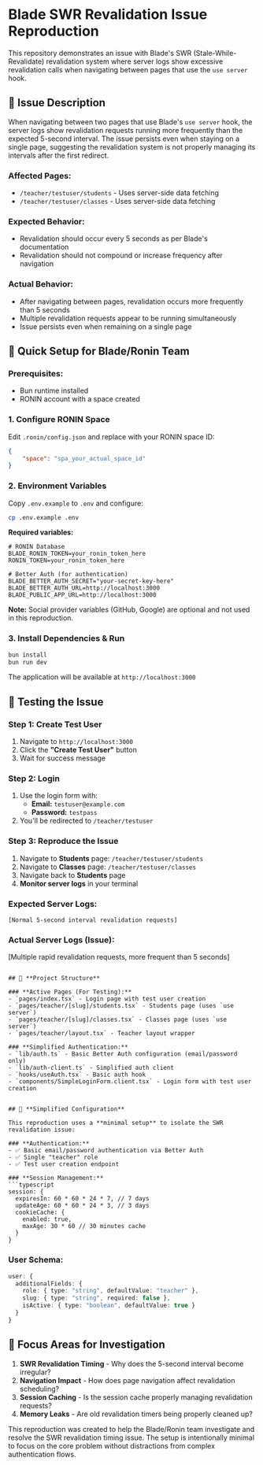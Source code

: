 # Blade SWR Revalidation Issue Reproduction

This repository demonstrates an issue with Blade's SWR (Stale-While-Revalidate) revalidation system where server logs show excessive revalidation calls when navigating between pages that use the `use server` hook.

## 🐛 **Issue Description**

When navigating between two pages that use Blade's `use server` hook, the server logs show revalidation requests running more frequently than the expected 5-second interval. The issue persists even when staying on a single page, suggesting the revalidation system is not properly managing its intervals after the first redirect.

### **Affected Pages:**
- `/teacher/testuser/students` - Uses server-side data fetching
- `/teacher/testuser/classes` - Uses server-side data fetching

### **Expected Behavior:**
- Revalidation should occur every 5 seconds as per Blade's documentation
- Revalidation should not compound or increase frequency after navigation

### **Actual Behavior:**
- After navigating between pages, revalidation occurs more frequently than 5 seconds
- Multiple revalidation requests appear to be running simultaneously
- Issue persists even when remaining on a single page

## 🚀 **Quick Setup for Blade/Ronin Team**

### **Prerequisites:**
- Bun runtime installed
- RONIN account with a space created

### **1. Configure RONIN Space**

Edit `.ronin/config.json` and replace with your RONIN space ID:
```json
{
    "space": "spa_your_actual_space_id"
}
```

### **2. Environment Variables**

Copy `.env.example` to `.env` and configure:
```bash
cp .env.example .env
```

**Required variables:**
```env
# RONIN Database
BLADE_RONIN_TOKEN=your_ronin_token_here
RONIN_TOKEN=your_ronin_token_here

# Better Auth (for authentication)
BLADE_BETTER_AUTH_SECRET="your-secret-key-here"
BLADE_BETTER_AUTH_URL=http://localhost:3000
BLADE_PUBLIC_APP_URL=http://localhost:3000
```

**Note:** Social provider variables (GitHub, Google) are optional and not used in this reproduction.

### **3. Install Dependencies & Run**

```bash
bun install
bun run dev
```

The application will be available at `http://localhost:3000`

## 🧪 **Testing the Issue**

### **Step 1: Create Test User**
1. Navigate to `http://localhost:3000`
2. Click the **"Create Test User"** button
3. Wait for success message

### **Step 2: Login**
1. Use the login form with:
   - **Email:** `testuser@example.com`
   - **Password:** `testpass`
2. You'll be redirected to `/teacher/testuser`

### **Step 3: Reproduce the Issue**
1. Navigate to **Students** page: `/teacher/testuser/students`
2. Navigate to **Classes** page: `/teacher/testuser/classes`
3. Navigate back to **Students** page
4. **Monitor server logs** in your terminal

### **Expected Server Logs:**
```
[Normal 5-second interval revalidation requests]
```

### **Actual Server Logs (Issue):**
[Multiple rapid revalidation requests, more frequent than 5 seconds]
```

## 📁 **Project Structure**

### **Active Pages (For Testing):**
- `pages/index.tsx` - Login page with test user creation
- `pages/teacher/[slug]/students.tsx` - Students page (uses `use server`)
- `pages/teacher/[slug]/classes.tsx` - Classes page (uses `use server`)
- `pages/teacher/layout.tsx` - Teacher layout wrapper

### **Simplified Authentication:**
- `lib/auth.ts` - Basic Better Auth configuration (email/password only)
- `lib/auth-client.ts` - Simplified auth client
- `hooks/useAuth.tsx` - Basic auth hook
- `components/SimpleLoginForm.client.tsx` - Login form with test user creation


## 🔧 **Simplified Configuration**

This reproduction uses a **minimal setup** to isolate the SWR revalidation issue:

### **Authentication:**
- ✅ Basic email/password authentication via Better Auth
- ✅ Single "teacher" role
- ✅ Test user creation endpoint

### **Session Management:**
```typescript
session: {
  expiresIn: 60 * 60 * 24 * 7, // 7 days
  updateAge: 60 * 60 * 24 * 3, // 3 days
  cookieCache: {
    enabled: true,
    maxAge: 30 * 60 // 30 minutes cache
  }
}
```

### **User Schema:**
```typescript
user: {
  additionalFields: {
    role: { type: "string", defaultValue: "teacher" },
    slug: { type: "string", required: false },
    isActive: { type: "boolean", defaultValue: true }
  }
}
```

## 🎯 **Focus Areas for Investigation**

1. **SWR Revalidation Timing** - Why does the 5-second interval become irregular?
2. **Navigation Impact** - How does page navigation affect revalidation scheduling?
3. **Session Caching** - Is the session cache properly managing revalidation requests?
4. **Memory Leaks** - Are old revalidation timers being properly cleaned up?


This reproduction was created to help the Blade/Ronin team investigate and resolve the SWR revalidation timing issue. The setup is intentionally minimal to focus on the core problem without distractions from complex authentication flows.


